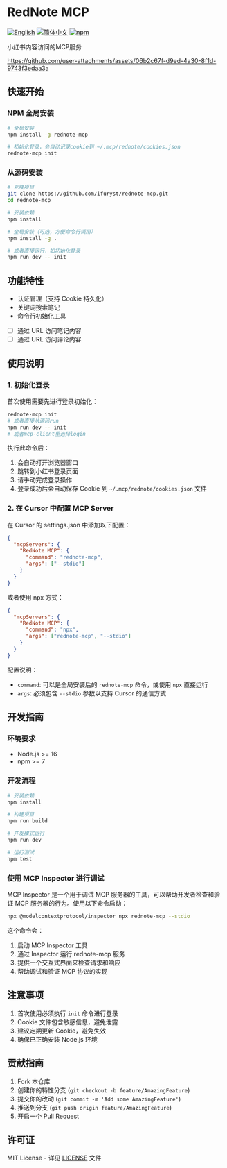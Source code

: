 # RedNote MCP

[![English](https://img.shields.io/badge/English-Click-yellow)](docs/README.en.md)
[![简体中文](https://img.shields.io/badge/简体中文-点击查看-orange)](README.md)
[![npm](https://img.shields.io/npm/v/rednote-mcp)](https://www.npmjs.com/package/rednote-mcp)

小红书内容访问的MCP服务

https://github.com/user-attachments/assets/06b2c67f-d9ed-4a30-8f1d-9743f3edaa3a

## 快速开始

### NPM 全局安装

```bash
# 全局安装
npm install -g rednote-mcp

# 初始化登录，会自动记录cookie到 ~/.mcp/rednote/cookies.json
rednote-mcp init
```

### 从源码安装

```bash
# 克隆项目
git clone https://github.com/ifuryst/rednote-mcp.git
cd rednote-mcp

# 安装依赖
npm install

# 全局安装（可选，方便命令行调用）
npm install -g .

# 或者直接运行，如初始化登录
npm run dev -- init
```

## 功能特性

- 认证管理（支持 Cookie 持久化）
- 关键词搜索笔记
- 命令行初始化工具
- [ ] 通过 URL 访问笔记内容
- [ ] 通过 URL 访问评论内容

## 使用说明

### 1. 初始化登录

首次使用需要先进行登录初始化：

```bash
rednote-mcp init
# 或者直接从源码run
npm run dev -- init
# 或者mcp-client里选择login
```

执行此命令后：
1. 会自动打开浏览器窗口
2. 跳转到小红书登录页面
3. 请手动完成登录操作
4. 登录成功后会自动保存 Cookie 到 `~/.mcp/rednote/cookies.json` 文件

### 2. 在 Cursor 中配置 MCP Server

在 Cursor 的 settings.json 中添加以下配置：

```json
{
  "mcpServers": {
    "RedNote MCP": {
      "command": "rednote-mcp",
      "args": ["--stdio"]
    }
  }
}
```

或者使用 npx 方式：

```json
{
  "mcpServers": {
    "RedNote MCP": {
      "command": "npx",
      "args": ["rednote-mcp", "--stdio"]
    }
  }
}
```

配置说明：
- `command`: 可以是全局安装后的 `rednote-mcp` 命令，或使用 `npx` 直接运行
- `args`: 必须包含 `--stdio` 参数以支持 Cursor 的通信方式

## 开发指南

### 环境要求

- Node.js >= 16
- npm >= 7

### 开发流程

```bash
# 安装依赖
npm install

# 构建项目
npm run build

# 开发模式运行
npm run dev

# 运行测试
npm test
```

### 使用 MCP Inspector 进行调试

MCP Inspector 是一个用于调试 MCP 服务器的工具，可以帮助开发者检查和验证 MCP 服务器的行为。使用以下命令启动：

```bash
npx @modelcontextprotocol/inspector npx rednote-mcp --stdio
```

这个命令会：
1. 启动 MCP Inspector 工具
2. 通过 Inspector 运行 rednote-mcp 服务
3. 提供一个交互式界面来检查请求和响应
4. 帮助调试和验证 MCP 协议的实现

## 注意事项

1. 首次使用必须执行 `init` 命令进行登录
2. Cookie 文件包含敏感信息，避免泄露
3. 建议定期更新 Cookie，避免失效
4. 确保已正确安装 Node.js 环境

## 贡献指南

1. Fork 本仓库
2. 创建你的特性分支 (`git checkout -b feature/AmazingFeature`)
3. 提交你的改动 (`git commit -m 'Add some AmazingFeature'`)
4. 推送到分支 (`git push origin feature/AmazingFeature`)
5. 开启一个 Pull Request

## 许可证

MIT License - 详见 [LICENSE](LICENSE) 文件 
